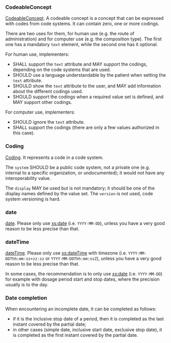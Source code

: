### CodeableConcept

[CodeableConcept](https://hl7.org/fhir/datatypes.html#CodeableConcept).
A codeable concept is a concept that can be expressed with codes from code systems.
It can contain zero, one or more codings.

There are two uses for them, for human use (e.g. the route of administration) and for computer use (e.g. the composition type).
The first one has a mandatory `text` element, while the second one has it optional.

For human use, implementers:

- SHALL support the `text` attribute and MAY support the codings, depending on the code systems that are used.
- SHOULD use a language understandable by the patient when setting the `text` attribute.
- SHOULD show the `text` attribute to the user, and MAY add information about the different codings used.
- SHOULD support the codings when a required value set is defined, and MAY support other codings.

For computer use, implementers:

- SHOULD ignore the `text` attribute.
- SHALL support the codings (there are only a few values authorized in this case).

### Coding

[Coding](https://hl7.org/fhir/datatypes.html#Coding).
It represents a code in a code system.


The `system` SHOULD be a public code system, not a private one (e.g. internal to a specific organization, or undocumented); it would not have any interoperability value.

The `display` MAY be used but is not mandatory; it should be one of the display names defined by the value set.
The `version` is not used, code system versioning is hard.

### date

[date](https://hl7.org/fhir/datatypes.html#date).
Please only use [xs:date](https://www.w3.org/TR/xmlschema-2/#date) (i.e. `YYYY-MM-DD`), unless you have a very good reason to be less precise than that.

### dateTime

[dateTime](https://hl7.org/fhir/datatypes.html#dateTime).
Please only use [xs:dateTime](https://www.w3.org/TR/xmlschema-2/#dateTime) with timezone (i.e. `YYYY-MM-DDThh:mm:ss+zz:zz` or `YYYY-MM-DDThh:mm:ssZ`),
unless you have a very good reason to be less precise than that.

In some cases, the recommendation is to only use [xs:date](https://www.w3.org/TR/xmlschema-2/#date) (i.e. `YYYY-MM-DD`)
for example with dosage period start and stop dates, where the precision usually is to the day.

### Date completion

When encountering an incomplete date, it can be completed as follows:

- if it is the inclusive stop date of a period, then it is completed as the last instant covered by the partial date;
- in other cases (simple date, inclusive start date, exclusive stop date), it is completed as the first instant covered by the partial date.
